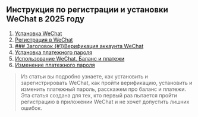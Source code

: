## Инструкция по регистрации и установки WeChat в 2025 году
1. [Установка WeСhat](#like-this-one)
2. [Регистрация в WeChat](#like-this-one)
3. [### Заголовок {#1}Верификация аккаунта WeChat](#like-this-one)
4. [Установка платежного пароля](#like-this-one)
5. [Использование WeChat. Баланс и платежи](#like-this-one)
6. [Изменение платежного пароля](#like-this-one)
> Из статьи вы подробно узнаете, как установить и зарегистрировать WeChat, как пройти верификацию, установить и изменить платежный пароль, расскажем про баланс и платежи.    
Эта статья создана для тех, кто первый раз пытается пройти регистрацию в приложении WeChat и не хочет допустить лишних ошибок.
<!--stackedit_data:
eyJoaXN0b3J5IjpbLTE2NzQ3MTY1MywtMTg3MTIxMDk0OSwtMj
A4ODc0NjYxMl19
-->